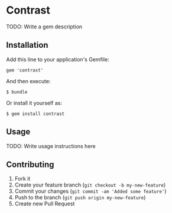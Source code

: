 # Contrast

TODO: Write a gem description

## Installation

Add this line to your application's Gemfile:

    gem 'contrast'

And then execute:

    $ bundle

Or install it yourself as:

    $ gem install contrast

## Usage

TODO: Write usage instructions here

## Contributing

1. Fork it
2. Create your feature branch (`git checkout -b my-new-feature`)
3. Commit your changes (`git commit -am 'Added some feature'`)
4. Push to the branch (`git push origin my-new-feature`)
5. Create new Pull Request
